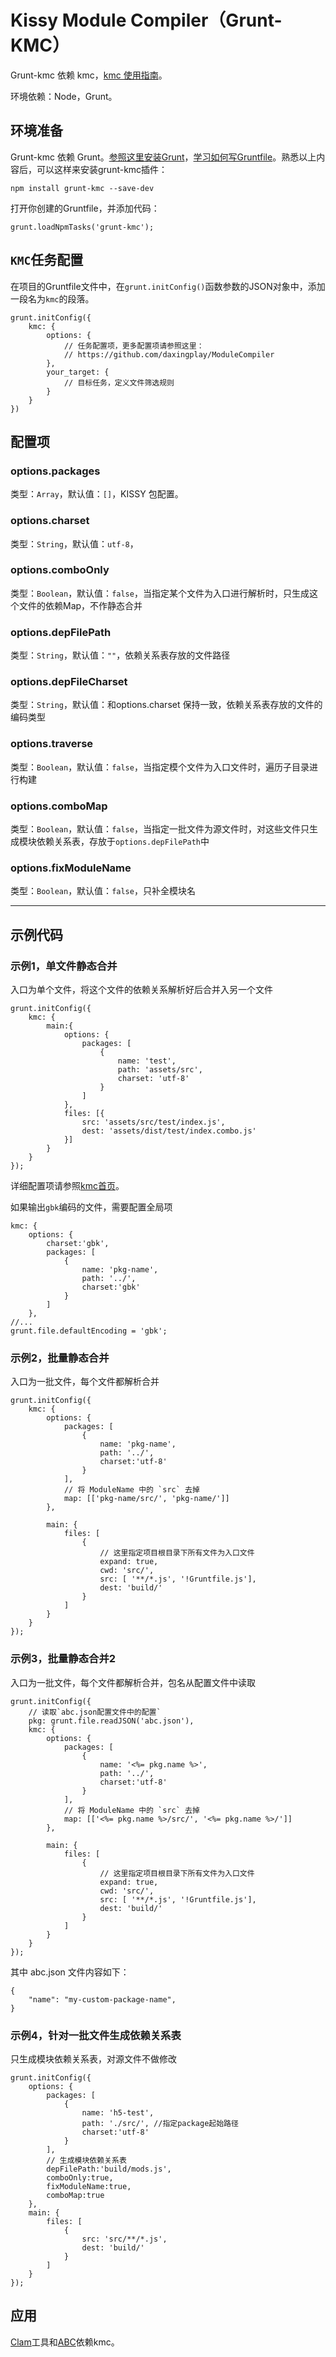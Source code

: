 # Kissy Module Compiler（Grunt-KMC）

<script>
location.href = 'https://github.com/daxingplay/grunt-kmc/blob/master/README.md';
</script>

Grunt-kmc 依赖 kmc，[kmc 使用指南](https://github.com/daxingplay/ModuleCompiler/)。

环境依赖：Node，Grunt。

## 环境准备

Grunt-kmc 依赖 Grunt。[参照这里安装Grunt](http://gruntjs.com/getting-started)，[学习如何写Gruntfile](http://gruntjs.com/sample-gruntfile)。熟悉以上内容后，可以这样来安装grunt-kmc插件：

	npm install grunt-kmc --save-dev

打开你创建的Gruntfile，并添加代码：

	grunt.loadNpmTasks('grunt-kmc');

## `KMC`任务配置

在项目的Gruntfile文件中，在`grunt.initConfig()`函数参数的JSON对象中，添加一段名为`kmc`的段落。

	grunt.initConfig({
		kmc: {
			options: {
				// 任务配置项，更多配置项请参照这里：
				// https://github.com/daxingplay/ModuleCompiler
			},
			your_target: {
				// 目标任务，定义文件筛选规则
			}
		}
	})

## 配置项

### options.packages

类型：`Array`，默认值：`[]`，KISSY 包配置。

### options.charset

类型：`String`，默认值：`utf-8`，

### options.comboOnly

类型：`Boolean`，默认值：`false`，当指定某个文件为入口进行解析时，只生成这个文件的依赖Map，不作静态合并

### options.depFilePath

类型：`String`，默认值：`""`，依赖关系表存放的文件路径

### options.depFileCharset

类型：`String`，默认值：和options.charset 保持一致，依赖关系表存放的文件的编码类型

### options.traverse

类型：`Boolean`，默认值：`false`，当指定模个文件为入口文件时，遍历子目录进行构建

### options.comboMap

类型：`Boolean`，默认值：`false`，当指定一批文件为源文件时，对这些文件只生成模块依赖关系表，存放于`options.depFilePath`中

### options.fixModuleName

类型：`Boolean`，默认值：`false`，只补全模块名

----------------------------------

## 示例代码

### 示例1，单文件静态合并

入口为单个文件，将这个文件的依赖关系解析好后合并入另一个文件

	grunt.initConfig({
		kmc: {
			main:{
				options: {
					packages: [
						{
							name: 'test',
							path: 'assets/src',
							charset: 'utf-8'
						}
					]
				},
				files: [{
					src: 'assets/src/test/index.js',
					dest: 'assets/dist/test/index.combo.js'
				}]
			}
		}
	});

详细配置项请参照[kmc首页](https://github.com/daxingplay/ModuleCompiler)。

如果输出`gbk`编码的文件，需要配置全局项

	kmc: {
		options: {
			charset:'gbk',
			packages: [
				{
					name: 'pkg-name',
					path: '../',
					charset:'gbk'
				}
			]
		},
	//...
	grunt.file.defaultEncoding = 'gbk';



### 示例2，批量静态合并

入口为一批文件，每个文件都解析合并

	grunt.initConfig({
        kmc: {
            options: {
                packages: [
                    {
                        name: 'pkg-name',
                        path: '../',
						charset:'utf-8'
                    }
                ],
				// 将 ModuleName 中的 `src` 去掉
				map: [['pkg-name/src/', 'pkg-name/']]
            },

            main: {
                files: [
                    {
						// 这里指定项目根目录下所有文件为入口文件
                        expand: true,
						cwd: 'src/',
                        src: [ '**/*.js', '!Gruntfile.js'],
                        dest: 'build/'
                    }
                ]
            }
		}
	});


### 示例3，批量静态合并2

入口为一批文件，每个文件都解析合并，包名从配置文件中读取

	grunt.initConfig({
		// 读取`abc.json配置文件中的配置`
        pkg: grunt.file.readJSON('abc.json'),
        kmc: {
            options: {
                packages: [
                    {
                        name: '<%= pkg.name %>',
                        path: '../',
						charset:'utf-8'
                    }
                ],
				// 将 ModuleName 中的 `src` 去掉
				map: [['<%= pkg.name %>/src/', '<%= pkg.name %>/']]
            },

            main: {
                files: [
                    {
						// 这里指定项目根目录下所有文件为入口文件
                        expand: true,
						cwd: 'src/',
                        src: [ '**/*.js', '!Gruntfile.js'],
                        dest: 'build/'
                    }
                ]
            }
		}
	});

其中 abc.json 文件内容如下：

	{
		"name": "my-custom-package-name",
	}

### 示例4，针对一批文件生成依赖关系表

只生成模块依赖关系表，对源文件不做修改

	grunt.initConfig({
		options: {
			packages: [
				{
					name: 'h5-test',
					path: './src/', //指定package起始路径
					charset:'utf-8'
				}
			],
			// 生成模块依赖关系表
			depFilePath:'build/mods.js',
			comboOnly:true,
			fixModuleName:true,
			comboMap:true
		},
		main: {
			files: [
				{
					src: 'src/**/*.js',
					dest: 'build/'
				}
			]
		}
	});

## 应用

[Clam](clam.html)工具和[ABC](http://abc.f2e.taobao.net/)依赖kmc。
